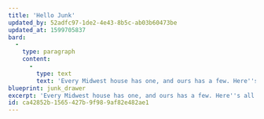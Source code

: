 ```yaml
---
title: 'Hello Junk'
updated_by: 52adfc97-1de2-4e43-8b5c-ab03b60473be
updated_at: 1599705837
bard:
  -
    type: paragraph
    content:
      -
        type: text
        text: 'Every Midwest house has one, and ours has a few. Here''s all the stuff that didn''t know where-else to go.'
blueprint: junk_drawer
excerpt: 'Every Midwest house has one, and ours has a few. Here''s all the stuff that didn''t know where-else to go.'
id: ca42852b-1565-427b-9f98-9af82e482ae1
---
```

